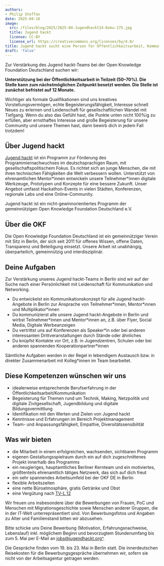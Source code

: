 ```yaml
---
authors:
- Philip Steffan
date: 2025-04-16
image:
  src: /files/blog/2025/2025-04-Jugendhackt24-Doku-175.jpg
  title: Jugend hackt
  license: CC-BY
  license_url: https://creativecommons.org/licenses/by/4.0/
title: Jugend hackt sucht eine Person für Öffentlichkeitsarbeit, Kommunikation und Networking (50-70%)
draft: 'false'
---
```


Zur Verstärkung des Jugend hackt-Teams bei der Open Knowledge Foundation Deutschland suchen wir:

**Unterstützung bei der Öffentlichkeitsarbeit in Teilzeit (50–70%). Die Stelle kann zum nächstmöglichen Zeitpunkt besetzt werden. Die Stelle ist zunächst befristet auf 12 Monate.**

Wichtiger als formale Qualifikationen sind uns kreatives Vorstellungsvermögen, echte Begeisterungsfähigkeit, Interesse schnell Neues zu erlernen und Leidenschaft für gesellschaftlichen Wandel mit Tiefgang. Wenn du also das Gefühl hast, die Punkte unten nicht 100%ig zu erfüllen, aber ernsthaftes Interesse und große Begeisterung für unsere Community und unsere Themen hast, dann bewirb dich in jedem Fall trotzdem!

## Über Jugend hackt

[Jugend hackt](https://jugendhackt.org/) ist ein Programm zur Förderung des Programmiernachwuchses im deutschsprachigen Raum, mit gesellschaftspolitischem Fokus. Es richtet sich an junge Menschen, die mit ihren technischen Fähigkeiten die Welt verbessern wollen. Unterstützt von ehrenamtlichen Mentor\*innen entwickeln unsere Teilnehmer\*innen digitale Werkzeuge, Prototypen und Konzepte für eine bessere Zukunft. Unser Angebot umfasst Hackathon-Events in vielen Städten, Konferenzen, regionale Labs und eine Online-Community.

Jugend hackt ist ein nicht-gewinnorientiertes Programm der gemeinnützigen Open Knowledge Foundation Deutschland e.V.

## Über die OKF

Die Open Knowledge Foundation Deutschland ist ein gemeinnütziger Verein mit Sitz in Berlin, der sich seit 2011 für offenes Wissen, offene Daten, Transparenz und Beteiligung einsetzt. Unsere Arbeit ist unabhängig, überparteilich, gemeinnützig und interdisziplinär.

## Deine Aufgaben

Zur Verstärkung unseres Jugend hackt-Teams in Berlin sind wir auf der Suche nach einer Persönlichkeit mit Leidenschaft für Kommunikation und Networking.

* Du entwickelst ein Kommunikationskonzept für alle Jugend hackt-Angebote in Berlin zur Ansprache von Teilnehmer*innen, Mentor\*innen und Multiplikator\*innen
* Du kommunizierst alle unsere Jugend hackt-Angebote in Berlin und wirbst Teilnehmer\*innen und Mentor\*innen an, z.B. über Flyer, Social Media, Digitale Werbeanzeigen
* Du vertrittst uns auf Konferenzen als Speaker\*in oder bei anderen interessanten Drittveranstaltungen durch Stände oder ähnliches
* Du knüpfst Kontakte vor Ort, z.B. in Jugendzentren, Schulen oder bei anderen spannenden Kooperationpartner\*innen

Sämtliche Aufgaben werden in der Regel in lebendigem Austausch bzw. in direkter Zusammenarbeit mit Kolleg\*innen im Team bearbeitet.

## Diese Kompetenzen wünschen wir uns

* idealerweise entsprechende Berufserfahrung in der Öffentlichkeitsarbeit/Kommunikation
* Begeisterung für Themen rund um Technik, Making, Netzpolitik und digitale Zivilgesellschaft, Jugendbildung und digitale Bildungsvermittlung
* Identifikation mit den Werten und Zielen von Jugend hackt
* Kenntnisse und Erfahrungen im Bereich Projektmanagement
* Team- und Anpassungsfähigkeit, Empathie, Diversitätssensibilität

## Was wir bieten

* die Mitarbeit in einem erfolgreichen, wachsenden, sichtbaren Programm
* eigenen Gestaltungsspielraum durch ein auf dich zugeschnittenes Projekt innerhalb des Programms
* ein neugieriges, hauptamtliches Berliner Kernteam und ein motiviertes, größtenteils ehrenamtlich tätiges Netzwerk, das sich auf dich freut
* ein sehr spannendes Arbeitsumfeld bei der OKF DE in Berlin
* flexible Arbeitszeiten
* eine nette Büroatmosphäre, gratis Getränke und Obst
* eine Vergütung nach [TV-L 12](https://oeffentlicher-dienst.info/tv-l/allg/)


Wir freuen uns insbesondere über die Bewerbungen von Frauen, PoC und Menschen mit Migrationsgeschichte sowie Menschen anderer Gruppen, die in der IT-Welt unterrepräsentiert sind. Von Bewerbungsfotos und Angaben zu Alter und Familienstand bitten wir abzusehen.

Bitte schicke uns Deine Bewerbung (Motivation, Erfahrungsnachweise, Lebenslauf) inkl. möglichem Beginn und bevorzugtem Stundenumfang bis zum 5. Mai per E-Mail an [jobs@jugendhackt.org^](mailto:jobs@jugendhackt.org).

Die Gespräche finden vom 19. bis 23. Mai in Berlin statt. Die innerdeutschen Reisekosten für die Bewerbungsgespräche übernehmen wir, sofern sie nicht von der Arbeitsagentur getragen werden.
